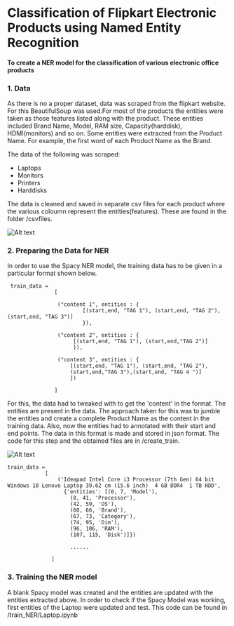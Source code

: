 # Classification of Flipkart Electronic Products using Named Entity Recognition

#### To create a NER model for the classification of various electronic office products

### 1. Data

As there is no a proper dataset, data was scraped from the flipkart website. For this BeautifulSoup was used.For most of the products the entities were taken as those features listed along with the product. These entities included Brand Name, Model, RAM size, Capacity(harddisk), HDMI(monitors) and so on. Some entities were extracted from the Product Name. For example, the first word of each Product Name as the Brand.

The data of the following was scraped:
- Laptops
- Monitors
- Printers
- Harddisks

The data is cleaned and saved in separate csv files for each product where the various coloumn represent the entities(features). These are found in the folder /csvfiles.

![Alt text](/images/sample_laptop_data?raw=true "Optional Title")

### 2. Preparing the Data for NER

In order to use the Spacy NER model, the training data has to be given in a particular format shown below.
 
     train_data =             
                   [

                    ("content 1", entities : {
                            [(start,end, "TAG 1"), (start,end, "TAG 2"), (start,end, "TAG 3")]
                            }),

                    ("content 2", entities : {
                         [(start,end, "TAG 1"), (start,end,"TAG 2")]
                         }),

                    ("content 3", entities : {
                        [(start,end, "TAG 1"), (start,end, "TAG 2"), 
                        (start,end,"TAG 3"),(start,end, "TAG 4 ")]
                        })

                   ]


For this, the data had to tweaked with to get the 'content' in the format. The entities are present in the data. The approach taken for this was to jumble the entities and create a complete Product Name as the content in the training data. Also, now the entities had to annotated with their start and end points. The data in this format is made and stored in json format. The code for this step and the obtained files are in /create_train. 

![Alt text](/images/sample_laptop_train_data?raw=true "Optional Title")

    train_data = 
                [
                    ('Ideapad Intel Core i3 Processor (7th Gen) 64 bit Windows 10 Lenovo Laptop 39.62 cm (15.6 inch)  4 GB DDR4  1 TB HDD',
                      {'entities': [(0, 7, 'Model'),
                        (8, 41, 'Processor'),
                        (42, 59, 'OS'),
                        (60, 66, 'Brand'),
                        (67, 73, 'Category'),
                        (74, 95, 'Dim'),
                        (96, 106, 'RAM'),
                        (107, 115, 'Disk')]}) 
                        
                        ......
                        
                  ]




### 3. Training the NER model

A blank Spacy model was created and the entities are updated with the entities extracted above. 
In order to check if the Spacy Model was working, first entities of the Laptop were updated and test. This code can be found in /train_NER/Laptop.ipynb






